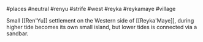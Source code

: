 #places #neutral #renyu #strife #west #reyka #reykamaye #village 

Small [[Ren'Yu]] settlement on the Western side of [[Reyka'Maye]], during higher tide becomes its own small island, but lower tides is connected via a sandbar.